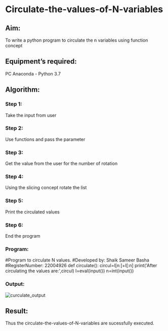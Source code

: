 # Circulate-the-values-of-N-variables
## Aim:
To write a python program to circulate the n variables using function concept
## Equipment’s required:
PC
Anaconda - Python 3.7
## Algorithm: 
### Step 1:
Take the input from user 
### Step 2: 
Use functions and pass the parameter
### Step 3: 
Get the value from the user for the number of rotation
### Step 4: 
Using the slicing concept rotate the list

### Step 5:
Print the circulated values   
### Step 6:
End the program 
### Program:
#Program to circulate N values.
#Developed by: Shaik Sameer Basha
#RegisterNumber: 22004926
def circulate():
    circul=l[n:]+l[:n]
    print('After circulating the values are:',circul)
l=eval(input())
n=int(input())
### Output:
![curculate_output](https://user-images.githubusercontent.com/118707756/213076390-346d20a7-da71-4cbe-91c2-4b672e5ac6ee.png)
## Result:
Thus the circulate-the-values-of-N-variables are sucessfully executed.
